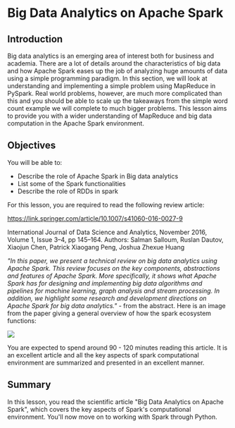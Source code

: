 
# Big Data Analytics on Apache Spark

## Introduction

Big data analytics is an emerging area of interest both for business and academia. There are a lot of details around the characteristics of big data and how Apache Spark eases up the job of analyzing huge amounts of data using a simple programming paradigm. In this section, we will look at understanding and implementing a simple problem using MapReduce in PySpark. Real world problems, however, are much more complicated than this and you should be able to scale up the takeaways from the simple word count example we will complete to much bigger problems. This lesson aims to provide you with a wider understanding of MapReduce and big data computation in the Apache Spark environment. 


## Objectives
You will be able to:

- Describe the role of Apache Spark in Big data analytics 
- List some of the Spark functionalities 
- Describe the role of RDDs in spark 

For this lesson, you are required to read the following review article: 

https://link.springer.com/article/10.1007/s41060-016-0027-9

International Journal of Data Science and Analytics, November 2016, Volume 1, Issue 3–4, pp 145–164. Authors: Salman Salloum, Ruslan Dautov, Xiaojun Chen, Patrick Xiaogang Peng, Joshua Zhexue Huang



*"In this paper, we present a technical review on big data analytics using Apache Spark. This review focuses on the key components, abstractions and features of Apache Spark. More specifically, it shows what Apache Spark has for designing and implementing big data algorithms and pipelines for machine learning, graph analysis and stream processing. In addition, we highlight some research and development directions on Apache Spark for big data analytics."* - from the abstract. Here is an image from the paper giving a general overview of how the spark ecosystem functions:


![](images/spark.gif)

You are expected to spend around 90 - 120 minutes reading this article. It is an excellent article and all the key aspects of spark computational environment are summarized and presented in an excellent manner. 


## Summary

In this lesson, you read the scientific article "Big Data Analytics on Apache Spark", which covers the key aspects of Spark's computational environment. You'll now move on to working with Spark through Python.
